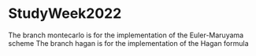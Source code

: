 # StudyWeek2022
The branch montecarlo is for the implementation of the Euler-Maruyama scheme
The branch hagan is for the implementation of the Hagan formula 
